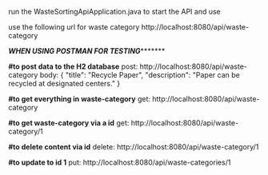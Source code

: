 run the WasteSortingApiApplication.java to start the API and use

use the following url for waste category http://localhost:8080/api/waste-category


 ***********************************************************************************WHEN USING POSTMAN FOR TESTING******************************************************************************************

****#to post data to the H2 database****
post: http://localhost:8080/api/waste-category
      body: {
          "title": "Recycle Paper",
          "description": "Paper can be recycled at designated centers."
      }



****#to get everything in waste-category****
get: http://localhost:8080/api/waste-category



****#to get waste-category via a id****
get: http://localhost:8080/api/waste-category/1



****#to delete content via id****
delete: http://localhost:8080/api/waste-category/1



****#to update to id 1**** 
put: http://localhost:8080/api/waste-categories/1

